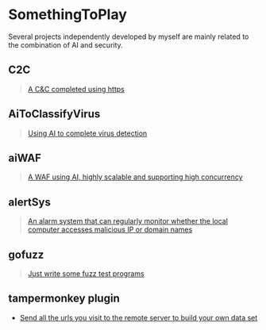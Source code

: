 # SomethingToPlay

Several projects independently developed by myself are mainly related to the combination of AI and security.

## C2C
> [A C&C completed using https](https://github.com/pic4xiu/SomethingToPlay/tree/main/C2C)

## AiToClassifyVirus
> [Using AI to complete virus detection](https://github.com/pic4xiu/SomethingToPlay/tree/main/AiToClassifyVirus)

## aiWAF
> [A WAF using AI, highly scalable and supporting high concurrency](https://github.com/pic4xiu/SomethingToPlay/tree/main/aiWAF)

## alertSys
> [An alarm system that can regularly monitor whether the local computer accesses malicious IP or domain names](https://github.com/pic4xiu/SomethingToPlay/tree/main/alertsys)

## gofuzz
> [Just write some fuzz test programs](https://github.com/pic4xiu/SomethingToPlay/tree/main/gofuzz)

## tampermonkey plugin
 - [Send all the urls you visit to the remote server to build your own data set](https://greasyfork.org/zh-CN/scripts/468709-plugins-for-capturing-urls/code)
